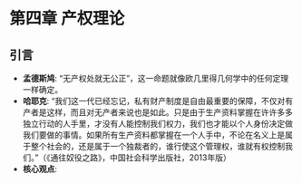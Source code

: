 # 第四章 产权理论
## 引言
* **孟德斯鸠**: “无产权处就无公正”，这一命题就像欧几里得几何学中的任何定理一样确定。
* **哈耶克**: “我们这一代已经忘记，私有财产制度是自由最重要的保障，不仅对有产者是这样，而且对无产者来说也是如此。只是由于生产资料掌握在许许多多独立行动的人手里，才没有人能控制我们权力，我们也才能以个人身份决定做我们要做的事情。如果所有生产资料都掌握在一个人手中，不论在名义上是属于整个社会的，还是属于一个独裁者的，谁行使这个管理权，谁就有权控制我们。”（《通往奴役之路》，中国社会科学出版社，2013年版）
* **核心观点**:
